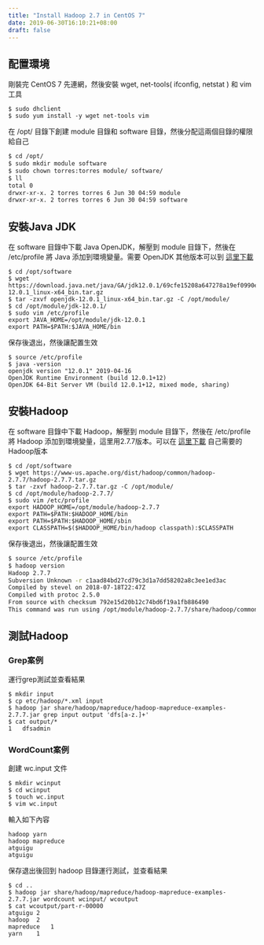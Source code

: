```yaml
---
title: "Install Hadoop 2.7 in CentOS 7"
date: 2019-06-30T16:10:21+08:00
draft: false
---
```


## 配置環境

剛裝完 CentOS 7 先連網，然後安裝 wget, net-tools( ifconfig, netstat ) 和 vim 工具

```shell
$ sudo dhclient
$ sudo yum install -y wget net-tools vim
```

在 /opt/ 目錄下創建 module 目錄和 software 目錄，然後分配這兩個目錄的權限給自己

```sh
$ cd /opt/
$ sudo mkdir module software
$ sudo chown torres:torres module/ software/
$ ll
total 0
drwxr-xr-x. 2 torres torres 6 Jun 30 04:59 module
drwxr-xr-x. 2 torres torres 6 Jun 30 04:59 software
```

## 安裝Java JDK

在 software 目錄中下載 Java OpenJDK，解壓到 module 目錄下，然後在 /etc/profile 將 Java 添加到環境變量。需要 OpenJDK 其他版本可以到 [這里下載](https://openjdk.java.net/install/)

```shell
$ cd /opt/software
$ wget https://download.java.net/java/GA/jdk12.0.1/69cfe15208a647278a19ef0990eea691/12/GPL/openjdk-12.0.1_linux-x64_bin.tar.gz
$ tar -zxvf openjdk-12.0.1_linux-x64_bin.tar.gz -C /opt/module/
$ cd /opt/module/jdk-12.0.1/
$ sudo vim /etc/profile
export JAVA_HOME=/opt/module/jdk-12.0.1
export PATH=$PATH:$JAVA_HOME/bin
```

保存後退出，然後讓配置生效

```shell
$ source /etc/profile
$ java -version
openjdk version "12.0.1" 2019-04-16
OpenJDK Runtime Environment (build 12.0.1+12)
OpenJDK 64-Bit Server VM (build 12.0.1+12, mixed mode, sharing)
```

## 安裝Hadoop

在 software 目錄中下載 Hadoop，解壓到 module 目錄下，然後在 /etc/profile 將 Hadoop 添加到環境變量，這里用2.7.7版本。可以在 [這里下載](https://hadoop.apache.org/releases.html) 自己需要的Hadoop版本

```shell
$ cd /opt/software
$ wget https://www-us.apache.org/dist/hadoop/common/hadoop-2.7.7/hadoop-2.7.7.tar.gz
$ tar -zxvf hadoop-2.7.7.tar.gz -C /opt/module/
$ cd /opt/module/hadoop-2.7.7/
$ sudo vim /etc/profile
export HADOOP_HOME=/opt/module/hadoop-2.7.7
export PATH=$PATH:$HADOOP_HOME/bin
export PATH=$PATH:$HADOOP_HOME/sbin
export CLASSPATH=$($HADOOP_HOME/bin/hadoop classpath):$CLASSPATH
```

保存後退出，然後讓配置生效

```bash
$ source /etc/profile
$ hadoop version
Hadoop 2.7.7
Subversion Unknown -r c1aad84bd27cd79c3d1a7dd58202a8c3ee1ed3ac
Compiled by stevel on 2018-07-18T22:47Z
Compiled with protoc 2.5.0
From source with checksum 792e15d20b12c74bd6f19a1fb886490
This command was run using /opt/module/hadoop-2.7.7/share/hadoop/common/hadoop-common-2.7.7.jar
```

## 測試Hadoop

### Grep案例

運行grep測試並查看結果

```shell
$ mkdir input
$ cp etc/hadoop/*.xml input
$ hadoop jar share/hadoop/mapreduce/hadoop-mapreduce-examples-2.7.7.jar grep input output 'dfs[a-z.]+'
$ cat output/*
1	dfsadmin
```

### WordCount案例

創建 wc.input 文件

```shell
$ mkdir wcinput
$ cd wcinput
$ touch wc.input
$ vim wc.input
```

輸入如下內容

```
hadoop yarn
hadoop mapreduce
atguigu
atguigu
```

保存退出後回到 hadoop 目錄運行測試，並查看結果

```shell
$ cd ..
$ hadoop jar share/hadoop/mapreduce/hadoop-mapreduce-examples-2.7.7.jar wordcount wcinput/ wcoutput
$ cat wcoutput/part-r-00000
atguigu	2
hadoop	2
mapreduce	1
yarn	1
```


